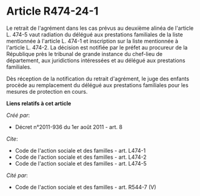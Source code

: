 # Article R474-24-1

Le retrait de l'agrément dans les cas prévus au deuxième alinéa de l'article L. 474-5 vaut radiation du délégué aux
prestations familiales de la liste mentionnée à l'article L. 474-1 et inscription sur la liste mentionnée à l'article L.
474-2. La décision est notifiée par le préfet au procureur de la République près le tribunal de grande instance du chef-lieu
de département, aux juridictions intéressées et au délégué aux prestations familiales. 

Dès réception de la notification du retrait d'agrément, le juge des enfants procède au remplacement du délégué aux
prestations familiales pour les mesures de protection en cours.

**Liens relatifs à cet article**

_Créé par_:

  - Décret n°2011-936 du 1er août 2011 - art. 8

_Cite_:

  - Code de l'action sociale et des familles - art. L474-1
  - Code de l'action sociale et des familles - art. L474-2
  - Code de l'action sociale et des familles - art. L474-5

_Cité par_:

  - Code de l'action sociale et des familles - art. R544-7 (V)
